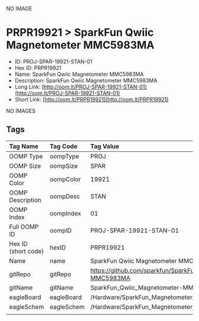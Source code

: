 


  
NO IMAGE  
# PRPR19921 > SparkFun Qwiic Magnetometer MMC5983MA

- ID: PROJ-SPAR-19921-STAN-01
- Hex ID: PRPR19921
- Name: SparkFun Qwiic Magnetometer MMC5983MA
- Description: SparkFun Qwiic Magnetometer MMC5983MA
- Long Link: [http://oom.lt/PROJ-SPAR-19921-STAN-01](http://oom.lt/PROJ-SPAR-19921-STAN-01)
- Short Link: [http://oom.lt/PRPR19921](http://oom.lt/PRPR19921)
  
NO IMAGES  
## Tags
  

|Tag Name|Tag Code|Tag Value|
| :--- | :--- | :--- |
|OOMP Type|oompType|PROJ|
|OOMP Size|oompSize|SPAR|
|OOMP Color|oompColor|19921|
|OOMP Description|oompDesc|STAN|
|OOMP Index|oompIndex|01|
|Full OOMP ID|oompID|PROJ-SPAR-19921-STAN-01|
|Hex ID (short code)|hexID|PRPR19921|
|Name|name|SparkFun Qwiic Magnetometer MMC5983MA|
|gitRepo|gitRepo|https://github.com/sparkfun/SparkFun_Qwiic_Magnetometer-MMC5983MA|
|gitName|gitName|SparkFun_Qwiic_Magnetometer-MMC5983MA|
|eagleBoard|eagleBoard|/Hardware/SparkFun_Magnetometer_MMC5983MA_Qwiic_Micro.brd|
|eagleSchem|eagleSchem|/Hardware/SparkFun_Magnetometer_MMC5983MA_Qwiic_Micro.sch|
||||
